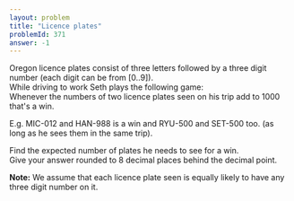 ```yaml
---
layout: problem
title: "Licence plates"
problemId: 371
answer: -1
---
```

 Oregon licence plates consist of three letters followed by a three digit number (each digit can be from [0..9]).  
 While driving to work Seth plays the following game:  
 Whenever the numbers of two licence plates seen on his trip add to 1000 that's a win.

 E.g. MIC-012 and HAN-988 is a win and RYU-500 and SET-500 too. (as long as he sees them in the same trip).

 Find the expected number of plates he needs to see for a win.  
 Give your answer rounded to 8 decimal places behind the decimal point.

**Note:** We assume that each licence plate seen is equally likely to have any three digit number on it.